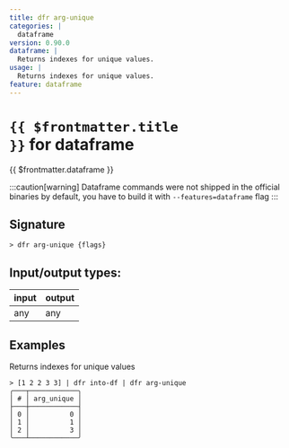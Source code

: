 ```yaml
---
title: dfr arg-unique
categories: |
  dataframe
version: 0.90.0
dataframe: |
  Returns indexes for unique values.
usage: |
  Returns indexes for unique values.
feature: dataframe
---
```


<!-- This file is automatically generated. Please edit the command in https://github.com/nushell/nushell instead. -->

# <code>{{ $frontmatter.title }}</code> for dataframe

<div class='command-title'>{{ $frontmatter.dataframe }}</div>

:::caution[warning]
Dataframe commands were not shipped in the official binaries by default, you have to build it with `--features=dataframe` flag
:::

## Signature

`> dfr arg-unique {flags} `

## Input/output types:

| input | output |
| ----- | ------ |
| any   | any    |

## Examples

Returns indexes for unique values

```nu
> [1 2 2 3 3] | dfr into-df | dfr arg-unique
╭───┬────────────╮
│ # │ arg_unique │
├───┼────────────┤
│ 0 │          0 │
│ 1 │          1 │
│ 2 │          3 │
╰───┴────────────╯

```
